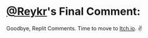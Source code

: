 # [@Reykr](https://replit.com/@Reykr)'s Final Comment:

Goodbye, Replit Comments.
Time to move to [Itch.io](https://reykr.itch.io/). ✌